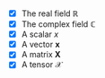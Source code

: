 * [x] The real field $\mathbb{R}$
* [x] The complex field $\mathbb{C}$
* [x] A scalar $x$
* [x] A vector $\mathbf{x}$
* [x] A matrix $\mathbf{X}$
* [x] A tensor $\mathcal{X}$
